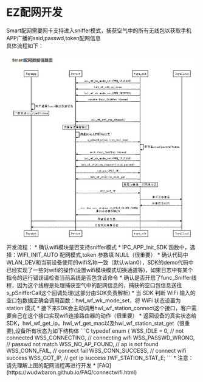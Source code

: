 # EZ配网开发

Smart配网需要网卡支持进入sniffer模式，捕获空气中的所有无线包以获取手机APP广播的ssid,passwd,token配网信息    
具体流程如下：  

<div align=center><img  src = "ez.png"alt="img" style="zoom:150%;"></div>  
开发流程：  
* 确认wifi模块是否支持sniffer模式  
* IPC_APP_Init_SDK 函数中，选择：WIFI_INIT_AUTO 配网模式,token 参数填 NULL（很重要）  
* 确认代码中WLAN_DEV和当前设备使用的wifi名称一致（默认wlan0），SDK的demo代码中已经实现了一些对wifi的操作(设置wifi模块模式切换通道等)，如果日志中有某个指令的运行错误请检查当前系统是否包含该命令  
* 确认是否开启了func_Sniffer线程，因为这个线程是处理捕获空气中的配网信息的，捕获的空口包信息送往s_pSnifferCall这个回调处理(这部分由SDK负责解析)  
* 当 SDK 判断 WiFi 输入的空口包数据正确会调用函数：hwl_wf_wk_mode_set，将 WiFi 状态设置为 station 模式
* 接下来SDK会主动调用hwl_wf_station_connect这个接口，客户需要自己在这个接口实现wifi连接路由器的动作（很重要）  
* 返回设备的真实状态给SDK，hwl_wf_get_ip，hwl_wf_get_mac以及hwl_wf_station_stat_get（很重要),设备所有状态为如下结构体  
```C
    typedef enum {
        WSS_IDLE = 0,                       // not connected
        WSS_CONNECTING,                     // connecting wifi
        WSS_PASSWD_WRONG,                   // passwd not match
        WSS_NO_AP_FOUND,                    // ap is not found
        WSS_CONN_FAIL,                      // connect fail
        WSS_CONN_SUCCESS,                   // connect wifi success
        WSS_GOT_IP,                         // get ip success
    }WF_STATION_STAT_E;
```
* 注意：请先理解上图的配网流程再进行开发
* [FAQ](https://wudwbaron.github.io/FAQ/connectwifi.html)